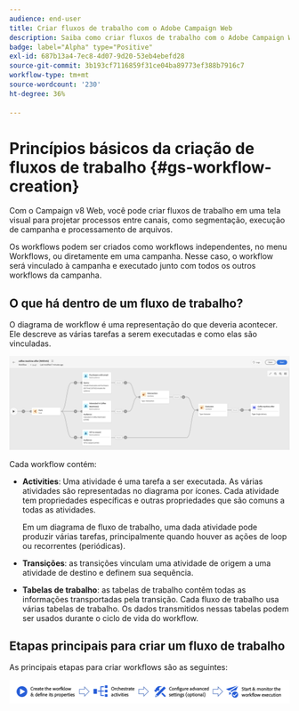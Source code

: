 ```yaml
---
audience: end-user
title: Criar fluxos de trabalho com o Adobe Campaign Web
description: Saiba como criar fluxos de trabalho com o Adobe Campaign Web
badge: label="Alpha" type="Positive"
exl-id: 687b13a4-7ec8-4d07-9d20-53eb4ebefd28
source-git-commit: 3b193cf7116859f31ce04ba89773ef388b7916c7
workflow-type: tm+mt
source-wordcount: '230'
ht-degree: 36%

---
```



# Princípios básicos da criação de fluxos de trabalho {#gs-workflow-creation}

Com o Campaign v8 Web, você pode criar fluxos de trabalho em uma tela visual para projetar processos entre canais, como segmentação, execução de campanha e processamento de arquivos.

Os workflows podem ser criados como workflows independentes, no menu Workflows, ou diretamente em uma campanha. Nesse caso, o workflow será vinculado à campanha e executado junto com todos os outros workflows da campanha.

## O que há dentro de um fluxo de trabalho?

O diagrama de workflow é uma representação do que deveria acontecer. Ele descreve as várias tarefas a serem executadas e como elas são vinculadas.

![](assets/workflow-example.png)

Cada workflow contém:

* **Activities**: Uma atividade é uma tarefa a ser executada. As várias atividades são representadas no diagrama por ícones. Cada atividade tem propriedades específicas e outras propriedades que são comuns a todas as atividades.

   Em um diagrama de fluxo de trabalho, uma dada atividade pode produzir várias tarefas, principalmente quando houver as ações de loop ou recorrentes (periódicas).

* **Transições**: as transições vinculam uma atividade de origem a uma atividade de destino e definem sua sequência.

* **Tabelas de trabalho**: as tabelas de trabalho contêm todas as informações transportadas pela transição. Cada fluxo de trabalho usa várias tabelas de trabalho. Os dados transmitidos nessas tabelas podem ser usados durante o ciclo de vida do workflow.

## Etapas principais para criar um fluxo de trabalho

As principais etapas para criar workflows são as seguintes:

![](assets/workflow-creation-process.png)

